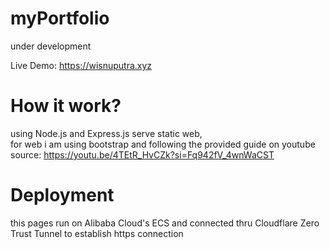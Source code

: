 # myPortfolio
under development

Live Demo: https://wisnuputra.xyz

# How it work?
using Node.js and Express.js serve static web,  
for web i am using bootstrap and following the provided guide on youtube  
source: https://youtu.be/4TEtR_HvCZk?si=Fq942fV_4wnWaCST

# Deployment
this pages run on Alibaba Cloud's ECS and connected thru Cloudflare Zero Trust Tunnel to establish https connection
